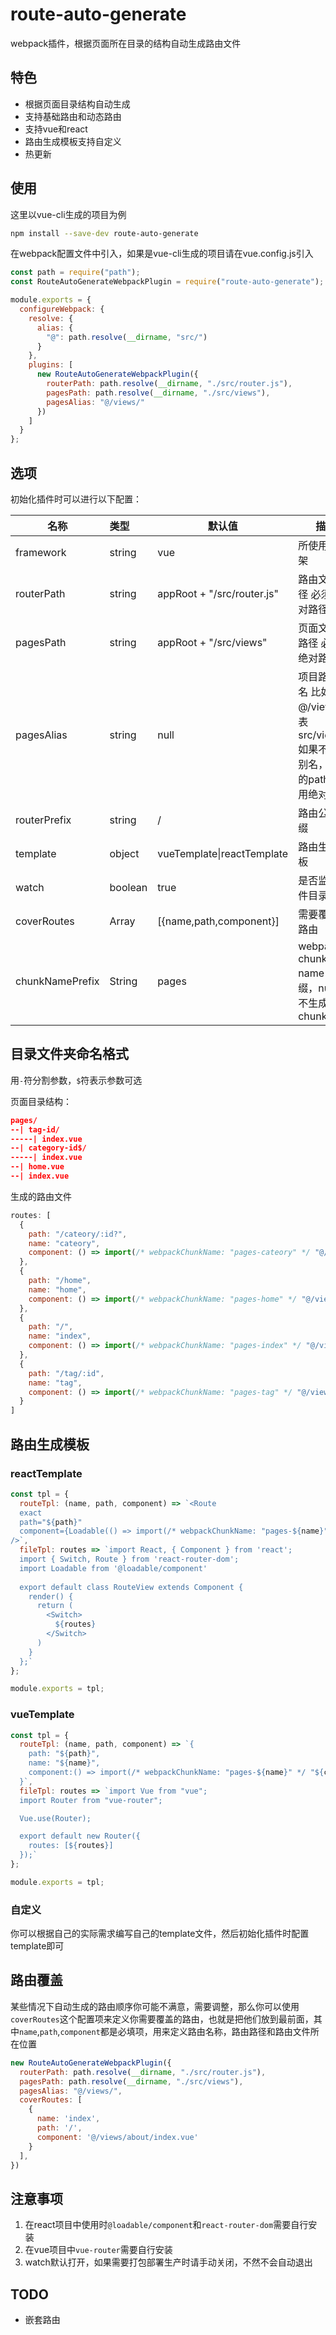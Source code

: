 # route-auto-generate

webpack插件，根据页面所在目录的结构自动生成路由文件

## 特色

- 根据页面目录结构自动生成
- 支持基础路由和动态路由
- 支持vue和react
- 路由生成模板支持自定义
- 热更新

## 使用

这里以vue-cli生成的项目为例

```bash
npm install --save-dev route-auto-generate
```

在webpack配置文件中引入，如果是vue-cli生成的项目请在vue.config.js引入

```js
const path = require("path");
const RouteAutoGenerateWebpackPlugin = require("route-auto-generate");

module.exports = {
  configureWebpack: {
    resolve: {
      alias: {
        "@": path.resolve(__dirname, "src/")
      }
    },
    plugins: [
      new RouteAutoGenerateWebpackPlugin({
        routerPath: path.resolve(__dirname, "./src/router.js"),
        pagesPath: path.resolve(__dirname, "./src/views"),
        pagesAlias: "@/views/"
      })
    ]
  }
};
```

## 选项

初始化插件时可以进行以下配置：

| 名称            | 类型    | 默认值                     | 描述                                                         |
| --------------- | :------ | -------------------------- | ------------------------------------------------------------ |
| framework       | string  | vue                        | 所使用的框架                                                 |
| routerPath      | string  | appRoot + "/src/router.js" | 路由文件路径 必须是绝对路径                                  |
| pagesPath       | string  | appRoot + "/src/views"     | 页面文件夹路径 必须是绝对路径                                |
| pagesAlias      | string  | null                       | 项目路径别名 比如@/views/代表src/views/ 如果不实用别名，路由的path将使用绝对路径 |
| routerPrefix    | string  | /                          | 路由公共前缀                                                 |
| template        | object  | vueTemplate\|reactTemplate | 路由生成模板                                                 |
| watch           | boolean | true                       | 是否监听文件目录变化                                         |
| coverRoutes     | Array   | [{name,path,component}]    | 需要覆盖的路由                                               |
| chunkNamePrefix | String  | pages                      | webpack chunk name 前缀，null则不生成chunkname               |

## 目录文件夹命名格式

用`-`符分割参数，`$`符表示参数可选

页面目录结构：

```json
pages/
--| tag-id/
-----| index.vue
--| category-id$/
-----| index.vue
--| home.vue
--| index.vue
```

生成的路由文件

```js
routes: [
  {
    path: "/cateory/:id?",
    name: "cateory",
    component: () => import(/* webpackChunkName: "pages-cateory" */ "@/views/cateory-id$/index.vue")
  },
  {
    path: "/home",
    name: "home",
    component: () => import(/* webpackChunkName: "pages-home" */ "@/views/home.vue")
  },
  {
    path: "/",
    name: "index",
    component: () => import(/* webpackChunkName: "pages-index" */ "@/views/index.vue")
  },
  {
    path: "/tag/:id",
    name: "tag",
    component: () => import(/* webpackChunkName: "pages-tag" */ "@/views/tag-id/index.vue")
  }
]
```

## 路由生成模板

### reactTemplate

```js
const tpl = {
  routeTpl: (name, path, component) => `<Route
  exact
  path="${path}"
  component={Loadable(() => import(/* webpackChunkName: "pages-${name}" */ "${component}"))}
/>`,
  fileTpl: routes => `import React, { Component } from 'react';
  import { Switch, Route } from 'react-router-dom';
  import Loadable from '@loadable/component'
  
  export default class RouteView extends Component {
    render() {
      return (
        <Switch>
          ${routes}
        </Switch>
      )
    }
  };`
};

module.exports = tpl;
```

### vueTemplate

```js
const tpl = {
  routeTpl: (name, path, component) => `{
    path: "${path}",
    name: "${name}",
    component:() => import(/* webpackChunkName: "pages-${name}" */ "${component}")
  }`,
  fileTpl: routes => `import Vue from "vue";
  import Router from "vue-router";

  Vue.use(Router);

  export default new Router({
    routes: [${routes}]
  });`
};

module.exports = tpl;
```

### 自定义

你可以根据自己的实际需求编写自己的template文件，然后初始化插件时配置template即可

## 路由覆盖

某些情况下自动生成的路由顺序你可能不满意，需要调整，那么你可以使用`coverRoutes`这个配置项来定义你需要覆盖的路由，也就是把他们放到最前面，其中`name`,`path`,`component`都是必填项，用来定义路由名称，路由路径和路由文件所在位置

```js
new RouteAutoGenerateWebpackPlugin({
  routerPath: path.resolve(__dirname, "./src/router.js"),
  pagesPath: path.resolve(__dirname, "./src/views"),
  pagesAlias: "@/views/",
  coverRoutes: [
    {
      name: 'index',
      path: '/',
      component: '@/views/about/index.vue'
    }
  ],
})
```

## 注意事项

1. 在react项目中使用时`@loadable/component`和`react-router-dom`需要自行安装
2. 在vue项目中`vue-router`需要自行安装
3. watch默认打开，如果需要打包部署生产时请手动关闭，不然不会自动退出

## TODO

- 嵌套路由
